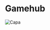 # Gamehub

![Capa](https://github.com/Sans-arch/gamehub-backend/assets/69471715/46841f17-aac6-491d-a6de-38af3e85c0b7)
